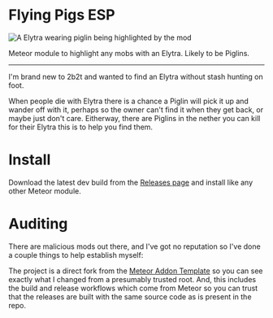 # Flying Pigs ESP

![A Elytra wearing piglin being highlighted by the mod](https://github.com/underscore-zi/flying-pigs-esp/blob/master/mod-example.png?raw=true)

Meteor module to highlight any mobs with an Elytra. Likely to be Piglins.

---

I'm brand new to 2b2t and wanted to find an Elytra without stash hunting on foot.  

When people die with Elytra there is a chance a Piglin will pick it up and wander off with it, perhaps so the owner can't find it when they get back, or maybe just don't care. Eitherway, there are Piglins in the nether you can kill for their Elytra this is to help you find them.

# Install

Download the latest  dev build from the [Releases page](https://github.com/underscore-zi/flying-pigs-esp/releases) and install like any other Meteor module.

# Auditing

There are malicious mods out there, and I've got no reputation so I've done a couple things to help establish myself:

The project is a direct fork from the [Meteor Addon Template](https://github.com/MeteorDevelopment/meteor-addon-template/tree/master) so you can see exactly what I changed from a presumably trusted root. And, this includes the build and release workflows which come from Meteor so you can trust that the releases are built with the same source code as is present in the repo.
